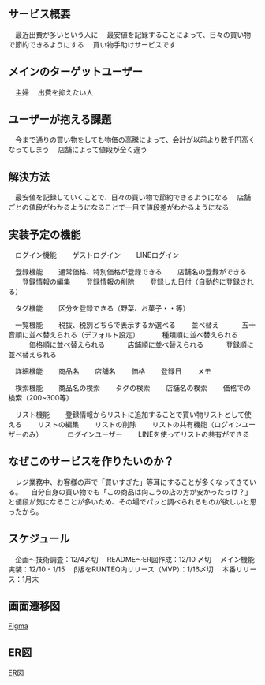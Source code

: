 ## サービス概要
　最近出費が多いという人に
　最安値を記録することによって、日々の買い物で節約できるようにする
　買い物手助けサービスです


## メインのターゲットユーザー
　主婦
　出費を抑えたい人


## ユーザーが抱える課題
　今まで通りの買い物をしても物価の高騰によって、会計が以前より数千円高くなってしまう
　店舗によって値段が全く違う


## 解決方法
　最安値を記録していくことで、日々の買い物で節約できるようになる
　店舗ごとの値段がわかるようになることで一目で値段差がわかるようになる
　

## 実装予定の機能
　ログイン機能
　　ゲストログイン
　　LINEログイン

　登録機能
　　通常価格、特別価格が登録できる
　　店舗名の登録ができる
　　登録情報の編集
　　登録情報の削除
　　登録した日付（自動的に登録される）

　タグ機能
　　区分を登録できる（野菜、お菓子・・等）

　一覧機能
　　税抜、税別どちらで表示するか選べる
　　並べ替え
　　　五十音順に並べ替えられる（デフォルト設定）
　　　種類順に並べ替えられる
　　　価格順に並べ替えられる
　　　店舗順に並べ替えられる
　　　登録順に並べ替えられる

　詳細機能
　　商品名
　　店舗名
　　価格
　　登録日
　　メモ

　検索機能
　　商品名の検索
　　タグの検索
　　店舗名の検索
　　価格での検索（200~300等）

　リスト機能
　　登録情報からリストに追加することで買い物リストとして使える
　　リストの編集
　　リストの削除
　　リストの共有機能（ログインユーザーのみ）
　　
　ログインユーザー
　　LINEを使ってリストの共有ができる


## なぜこのサービスを作りたいのか？
　レジ業務中、お客様の声で「買いすぎた」等耳にすることが多くなってきている。
　自分自身の買い物でも「この商品は向こうの店の方が安かったっけ？」と値段が気になることが多いため、その場でパッと調べられるものが欲しいと思ったから。


## スケジュール
　企画〜技術調査：12/4〆切
　README〜ER図作成：12/10 〆切
　メイン機能実装：12/10 - 1/15
　β版をRUNTEQ内リリース（MVP）：1/16〆切
　本番リリース：1月末


## 画面遷移図
[Figma](https://www.figma.com/file/gwugEzurjjBQAIWf0kCBZU/%E3%83%9D%E3%83%BC%E3%83%88%E3%83%95%E3%82%A9%E3%83%AA%E3%82%AA?node-id=0%3A1&t=cc1SMXXuOzXViNFs-1)


## ER図
[ER図](https://gyazo.com/fa831e7f70266bfe5128f2e1015739b0)
